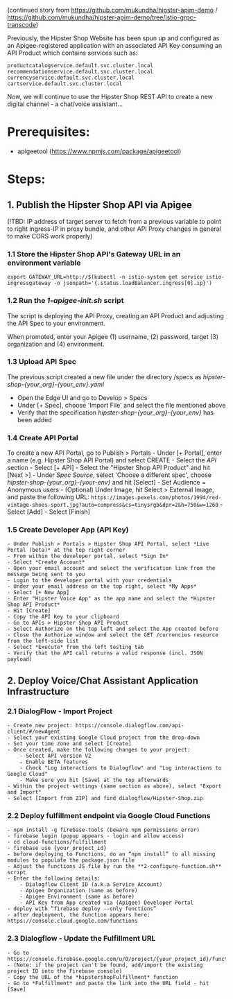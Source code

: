 (continued story from https://github.com/mukundha/hipster-apim-demo / https://github.com/mukundha/hipster-apim-demo/tree/istio-grpc-transcode)

Previously, the Hipster Shop Website has been spun up and configured as an Apigee-registered application with an associated API Key consuming an API Product which contains services such as:
```
productcatalogservice.default.svc.cluster.local
recommendationservice.default.svc.cluster.local
currencyservice.default.svc.cluster.local
cartservice.default.svc.cluster.local
```

Now, we will continue to use the Hipster Shop REST API to create a new digital channel - a chat/voice assistant...


# Prerequisites:
- apigeetool (https://www.npmjs.com/package/apigeetool)


# Steps:

## 1. Publish the Hipster Shop API via Apigee

	
(!TBD: IP address of target server to fetch from a previous variable to point to right ingress-IP in proxy bundle, and other API Proxy changes in general to make CORS work properly)

###  1.1 Store the Hipster Shop API's Gateway URL in an environment variable

`export GATEWAY_URL=http://$(kubectl -n istio-system get service istio-ingressgateway -o jsonpath='{.status.loadBalancer.ingress[0].ip}')`

###  1.2 Run the *1-apigee-init.sh* script 
The script is deploying the API Proxy, creating an API Product and adjusting the API Spec to your environment.
	
When promoted, enter your Apigee (1) username, (2) password, target (3) organization and (4) environment.
	
###  1.3 Upload API Spec
The previous script created a new file under the directory /specs as *hipster-shop-{your_org}-{your_env}.yaml*
- Open the Edge UI and go to Develop > Specs
- Under [+ Spec], choose 'Import File' and select the file mentioned above
- Verify that the specification *hipster-shop-{your_org}-{your_env}* has been added

###  1.4 Create API Portal
To create a new API Portal, go to Publish > Portals
	- Under [+ Portal], enter a name (e.g. Hipster Shop API Portal) and select CREATE
	- Select the *API* section
	- Select [+ API]
	- Select the "Hipster Shop API Product" and hit [Next >]
	- Under *Spec Source*, select 'Choose a different spec', choose *hipster-shop-{your_org}-{your-env}* and hit [Select]
	- Set Audience = Anonymous users
	- (Optional) Under Image, hit Select > External Image, and paste the following URL: 
`https://images.pexels.com/photos/1994/red-vintage-shoes-sport.jpg?auto=compress&cs=tinysrgb&dpr=2&h=750&w=1260`
	- Select [Add]
	- Select [Finish]
	
###  1.5 Create Developer App (API Key)
	- Under Publish > Portals > Hipster Shop API Portal, select *Live Portal (beta)* at the top right corner
	- From within the developer portal, select *Sign In*
	- Select *Create Account*
	- Open your email account and select the verification link from the message being sent to you
	- Login to the developer portal with your credentials
	- Under your email address on the top right, select *My Apps*
	- Select [+ New App]
	- Enter "Hipster Voice App" as the app name and select the *Hipster Shop API Product* 
	- Hit [Create]
	- Copy the API Key to your clipboard
	- Go to APIs > Hipster Shop API Product
	- Select Authorize on the top left and select the App created before
	- Close the Authorize window and select the GET /currencies resource from the left-side list
	- Select *Execute* from the left testing tab
	- Verify that the API call returns a valid response (incl. JSON payload)
	

## 2. Deploy Voice/Chat Assistant Application Infrastructure

###  2.1 DialogFlow - Import Project  
	- Create new project: https://console.dialogflow.com/api-client/#/newAgent
	- Select your existing Google Cloud project from the drop-down
	- Set your time zone and select [Create]
	- Once created, make the following changes to your project:
		- Select API version V2
		- Enable BETA features
		- Check "Log interactions to Dialogflow" and "Log interactions to Google Cloud"
		- Make sure you hit [Save] at the top afterwards
	- Within the project settings (same section as above), select "Export and Import"
	- Select [Import from ZIP] and find dialogflow/Hipster-Shop.zip
		
###  2.2 Deploy fulfillment endpoint via Google Cloud Functions
	- npm install -g firebase-tools (beware npm permissions error)
	- firebase login (popup appears - login and allow access)
	- cd cloud-functions/fulfillment		
	- firebase use {your_project_id}
	- before deploying to Functions, do an “npm install” to all missing modules to populate the package.json file
	- Adjust the functions JS file by run the **2-configure-function.sh** script
	- Enter the following details:
		- Dialogflow Client ID (a.k.a Service Account)
		- Apigee Organization (same as before)
		- Apigee Environment (same as before)
		- API Key from App created via (Apigee) Developer Portal
	- deploy with “firebase deploy --only functions”
	- after deployment, the function appears here: https://console.cloud.google.com/functions
		
###  2.3 Dialogflow - Update the Fulfillment URL
	- Go to https://console.firebase.google.com/u/0/project/{your_project_id}/functions/list
	- (Note: if the project can't be found, add/import the existing project ID into the Firebase console) 
	- Copy the URL of the *hipstershopFulfillment* function
	- Go to *Fulfillment* and paste the link into the URL field - hit [Save]


